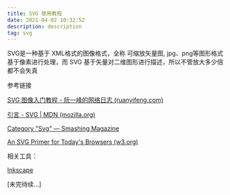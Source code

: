```yaml
---
title: SVG 使用教程
date: 2021-04-02 10:32:52
description: description
tag: svg
---
```


SVG是一种基于 XML格式的图像格式，全称 可缩放矢量图, jpg、png等图形格式基于像素进行处理，而 SVG 基于矢量对二维图形进行描述，所以不管放大多少倍都不会失真



参考链接

[SVG 图像入门教程 - 阮一峰的网络日志 (ruanyifeng.com)](https://www.ruanyifeng.com/blog/2018/08/svg.html)

[引言 - SVG | MDN (mozilla.org)](https://developer.mozilla.org/zh-CN/docs/Web/SVG/Tutorial/Introduction)

[Category "Svg" — Smashing Magazine](https://www.smashingmagazine.com/category/svg)

[An SVG Primer for Today's Browsers (w3.org)](https://www.w3.org/Graphics/SVG/IG/resources/svgprimer.html)

相关工具：

[Inkscape](https://inkscape.org/zh-hant/)

[未完待续...]


